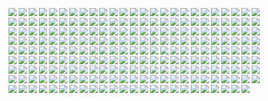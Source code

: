 ![](https://lh5.googleusercontent.com/-uaGTbkMBysI/R7qYVHTGv6I/AAAAAAAABiQ/IU0yK7OgvYc/s2560/IMG_0213.JPG)
![](https://lh5.googleusercontent.com/-cOLDtwfvFrk/UgxevfE7NnI/AAAAAAAAHEg/X4vxKor8iCc/s2560/DSC_3987-2-Edit.JPG)
![](https://lh5.googleusercontent.com/-jTHJFPzaDCM/T1F5nO4H8kI/AAAAAAAADbE/IxyGInI2xN0/s2560/shanghai%2Btunnel%2Borange.jpg)
![](https://lh4.googleusercontent.com/-FAIPD0L_XLs/UBctAcHLwcI/AAAAAAAAJAo/fsicVZWEcT8/s2560/ConvictLakeSunrise.jpg)
![](https://lh5.googleusercontent.com/-f1YF98XfEmY/UVmHsvQBxvI/AAAAAAAAT9g/0Uk7XjxUFCw/s2560/IMG_20130330_120430-Edit.jpg)
![](https://lh6.googleusercontent.com/-mA6_1F0fM7U/TgtZGJt2oII/AAAAAAAF-Wg/XtgbldrGLSg/s2560/3189889363_6357f5f645_o.jpg)
![](https://lh6.googleusercontent.com/-Gw74paeyBQ0/TouJkmwcg7I/AAAAAAAA3Ys/3Kk-1AovcuE/s2560/Evidence.jpg)
![](https://lh5.googleusercontent.com/-dELtU2dJO3s/UelgDtAVclI/AAAAAAAAZiU/zb5ywUbdfZ0/s2560/theedge.jpg)
![](https://lh5.googleusercontent.com/-JoKkOqJLegk/T7KQORntaBI/AAAAAAAAMXY/mA-N-Ca2pg8/s2560/panthercreek_7509-Edit.jpg)
![](https://lh5.googleusercontent.com/-v_osPPHl71I/Tj_5Wsgr4mI/AAAAAAAAE3c/5yJ3mkXKdlU/s2560/KeeSummer-1920.jpg)
![](https://lh5.googleusercontent.com/-ee4PsGvjU6E/T12UiPm3_lI/AAAAAAAAJxk/7iG8ltiRL2Y/s2560/blue4.jpg)
![](https://lh3.googleusercontent.com/-1dANL8dJDT0/T6h0JShpn-I/AAAAAAAAIDk/l_dKhWvFXUs/s2560/YosemiteFalls.jpg)
![](https://lh6.googleusercontent.com/-n76GULHmI8U/Tg1fNmGyDbI/AAAAAAAAAOA/pNieTMoo0ro/s2560/090911-2088-AngelIslandSky2.jpg)
![](https://lh6.googleusercontent.com/-p8gu7w4UaB0/Tg1cD-zJRXI/AAAAAAAAAJw/xKPs4AJ8WTU/s2560/070211-2329-GarrapataSurf1.jpg)
![](https://lh6.googleusercontent.com/-dT6mqzdFoxo/UO5TsJMf_yI/AAAAAAAAHBQ/u78KkmtyRyc/s2560/Rockaway%2BSunset%2BSky.jpg)
![](https://lh6.googleusercontent.com/-pwKZhLAOAHY/TlAwJa0IQwI/AAAAAAAABh8/2QNrMTQubk0/s2560/DryLeaf.jpg)
![](https://lh3.googleusercontent.com/-SKcPAkfdiQk/T0K04INc_EI/AAAAAAAACw8/Ag_vz66k_Ag/s2560/David%2BMorrow-1.jpg)
![](https://lh3.googleusercontent.com/-Z9mJn5vva2U/T6sVZGdrvgI/AAAAAAAAdAo/rdpy_ia2NS8/s2560/The%2BFickle%2BMistress.jpg)
![](https://lh6.googleusercontent.com/-8XtMTUCZA9w/UO5Tjv99GgI/AAAAAAAAE84/--Y7_Pr-tIs/s2560/Little%2BBit%2Bof%2BParadise.jpg)
![](https://lh5.googleusercontent.com/-Bw1ez5kyvxU/UdQKsby_ggI/AAAAAAAAXnY/wrBUUoCk3ZQ/s2560/IMG_20130703_062950.JPG)
![](https://lh4.googleusercontent.com/-lR3vG062kEk/Tg1fjlh053I/AAAAAAAAAOc/Sv1zKPXPkPQ/s2560/091220-2536-TheCurl.jpg)
![](https://lh4.googleusercontent.com/-JvGl0iUdb58/UfvkbbsvXtI/AAAAAAAAaJc/1aANEbTHeK4/s2560/DSC_1644-Edit-Edit-Edit-Edit.JPG)
![](https://lh4.googleusercontent.com/-129Q91osfKU/UKsTjV0_Q0I/AAAAAAAAIWs/yQsQqCZLOhE/s2560/IMG_3144-3.jpg)
![](https://lh6.googleusercontent.com/-qd290nJU0FM/UZYXTBbrzeI/AAAAAAAAVhI/gNH2tEzLT80/s2560/Reflection.jpg)
![](https://lh6.googleusercontent.com/-Sg-zeby8vAo/ThJbwzfgG5I/AAAAAAAADyg/_LAL3Ise3U8/s2560/Houston%252C%2B5-28-2011-744.jpg)
![](https://lh5.googleusercontent.com/-b4ZiJXUmZLg/TUCPhc_z2pI/AAAAAAAAAgM/uY37UMRjGsw/s2560/Trippin%2527-3.jpg)
![](https://lh4.googleusercontent.com/-mWoPAMsZ8qM/TgtZECWsZDI/AAAAAAAAKUU/3cvylLAok9E/s2560/1071616194_the%2Bfarm%2Bof%2Beden.jpg)
![](https://lh4.googleusercontent.com/-V8ifxhq3-Yw/T43ivW-pQgI/AAAAAAAAQrM/OeAQZzV5LcE/s2560/071229-4231-SandstNSky1.jpg)
![](https://lh3.googleusercontent.com/-49Av-ZEwnzM/UFni18NCwpI/AAAAAAAAasc/KL-gRtscc4Q/s2560/120917-Coit1920.jpeg)
![](https://lh3.googleusercontent.com/-p5_F7m7xK9s/UW3Mgp2DRbI/AAAAAAAANzs/PSivUXeweL8/s2560/Galaxy%2BNumber%2B9%252B.jpg)
![](https://lh4.googleusercontent.com/-sy3wa9ofb38/UQtPlF6YOQI/AAAAAAAAJgQ/Oq2_cpjoYlg/s2560/IMGP8993.jpg)
![](https://lh3.googleusercontent.com/-oM2bHS-0OjU/TyPjUdi6QZI/AAAAAAAADzA/d-XeO0rjka0/s2560/Granite%2Bsectional%2Band%2BSunken%2Blivingroom.jpg)
![](https://lh6.googleusercontent.com/-DArub5w7veQ/ToyVWFUZ5bI/AAAAAAAABJs/NL4PjtDKI90/s2560/David%2BMorrow-1-28.jpg)
![](https://lh3.googleusercontent.com/-8h4vm06cRYo/UZURZQG4KwI/AAAAAAAAPOE/GltqdZojKKE/s2560/Night%2BFalls%2Bon%2BCrater%2BLake%2B-%2BCrater%2BLake%252C%2BOR1.jpg)
![](https://lh3.googleusercontent.com/-UDg246afc7Q/UEUifribRBI/AAAAAAAALlo/iOUErvKdRCg/s2560/Sand%2BBeach%2BTexture-4.jpg)
![](https://lh6.googleusercontent.com/-ZEeXODytQVA/UrX6U_7tVFI/AAAAAAAAioM/th3oeS00c9Y/s2560/DSC_0816-Edit-Edit-Edit-Edit-Edit.JPG)
![](https://lh6.googleusercontent.com/-DfDrf9tZth0/TgtZGBjmXqI/AAAAAAAAL40/VApf1goXEMs/s2560/300928932_3bf6d408df_o.jpg)
![](https://lh4.googleusercontent.com/-Fz5s5Sq3uSc/UqXO06_DNPI/AAAAAAAAhPw/UNBDEnOdEhs/s2560/DSC_6160-Edit-Edit-Edit.JPG)
![](https://lh5.googleusercontent.com/-vNC6dt9sE5o/UONnMpqPZjI/AAAAAAAAGGA/Q5Q8csXGzgM/s2560/IMGP7317_18_19_20_tonemapped.jpg)
![](https://lh6.googleusercontent.com/-hXPVBw1iPyc/Tg1gUs9WABI/AAAAAAAAAPU/J-g25o_00Gk/s2560/100804-4696-PololuMorn1.jpg)
![](https://lh4.googleusercontent.com/-ePzy0PYNkjY/ToE9F9iPxKI/AAAAAAAABgo/skd2fGsxOBU/s2560/DSC01079%2B%25281%2529.JPG)
![](https://lh5.googleusercontent.com/-kIjVQfr42sA/T0igl-kt1oI/AAAAAAAAa3E/v2ZuxXNeLDs/s2560/02202012-01.jpg)
![](https://lh6.googleusercontent.com/-_OVIBu35BFs/UOD9ybxkzmI/AAAAAAAAkNo/YyQXlMNgeEk/s2560/06152012-12.jpg)
![](https://lh6.googleusercontent.com/-qqRE8win5yw/UUafTaPaStI/AAAAAAAAHgo/nfra2_LkeBU/s2560/Bean%2BHollow%2BSunset%2B2048.jpg)
![](https://lh4.googleusercontent.com/-IPbUv2dc9E4/Ugotamqb0xI/AAAAAAAAbME/zTVKgdkCdRY/s2560/DSC_2018-Edit-Edit.JPG)
![](https://lh5.googleusercontent.com/-YxXTf0j_MTQ/UtTwF4t9yEI/AAAAAAAAPMo/Bm9lerCRaak/s2560/Glacier%2BPoint%2BMilky%2BWay%2BPanorama.jpg)
![](https://lh3.googleusercontent.com/-71rGVgWwPVs/UV2EkSYIYdI/AAAAAAAAjJ0/2jhJTt1iWzU/s2560/20130331-%252809_01_49%2529-yosemite-iq180-16451_HDR.jpg)
![](https://lh5.googleusercontent.com/-6Ucgze7TOT4/UO5TcOkC0nI/AAAAAAAAI4E/lcuxqzDIvAY/s2560/Foggy%2BSunset.jpg)
![](https://lh5.googleusercontent.com/-8C6-1R0jdzQ/T_s980NGjLI/AAAAAAAAaw0/zVTp1Vo6dJ8/s2560/060408-1938-GarrapataFlow.jpg)
![](https://lh4.googleusercontent.com/-AR4eJKeFOyU/ToywYB2z2XI/AAAAAAAAKM4/0-cLQUp1J-k/s2560/TheMomentAfterSheLeft.jpg)
![](https://lh3.googleusercontent.com/-6IrulujJPwU/Tg1d_n1nptI/AAAAAAAAAMc/O4OAV6udX8Y/s2560/080820-5209-MakenaLL.jpg)
![](https://lh4.googleusercontent.com/-xjlOWCsBOHg/UL2Bg7-fWJI/AAAAAAAAEQM/_Af3LToQDmg/s2560/IMGP8003.jpg)
![](https://lh3.googleusercontent.com/-gi8-azW5hAQ/UGdSQqk9G_I/AAAAAAAAJto/inIHRwOCy3c/s2560/TetonShwabacher.jpg)
![](https://lh5.googleusercontent.com/-Hhp_SMvb6a0/UOSjNI1cZnI/AAAAAAAAGjU/0XLFokAU-bw/s2560/IMGP4090-Edit.jpg)
![](https://lh3.googleusercontent.com/-RCFt3utBaXk/UE5kxyUxo6I/AAAAAAAAJWQ/jtgzKjcGfuU/s2560/TetonSnakeOverlook.jpg)
![](https://lh6.googleusercontent.com/-5ntl45J8Lxg/UiHZG2mJ1nI/AAAAAAAAb8s/f10TxWDh2zA/s2560/DSC_5165-Edit-Edit.JPG)
![](https://lh4.googleusercontent.com/-HbF8zRNZt-o/UMPHYkBuCMI/AAAAAAAAKUQ/GYFSC7-LVqs/s2560/Group%2BTWO.jpg)
![](https://lh3.googleusercontent.com/-NeMzsWIU6RU/UZURZR7U_aI/AAAAAAAAPhA/5FlWwsjbhZo/s2560/8280686512_7820f388dc_k.jpg)
![](https://lh4.googleusercontent.com/-Pg1HXtyXBZ0/UGHWhKaSrhI/AAAAAAAASZE/q3omNbvxCJU/s2560/FI4C6008.jpg)
![](https://lh6.googleusercontent.com/-CI9_3fghPp8/UcrcsOC7IZI/AAAAAAAAXSQ/EJskXUVPyUY/s2560/DSC_1879-Edit-Edit-Edit-Edit.JPG)
![](https://lh4.googleusercontent.com/-xbaZ1sXXy24/ThTso6EAUgI/AAAAAAAAGgQ/7oRSLDLXFMg/s2560/DSC_0267_8_9_tonemapped-Edit-1.jpg)
![](https://lh4.googleusercontent.com/-31H2j9KKMi0/UTpeMK5JrEI/AAAAAAAAPHo/4QOl-12J750/s2560/Hooded%2BLady%2Bof%2Bthe%2BValley.jpg)
![](https://lh6.googleusercontent.com/-b_ZyO6A8eec/UNcwXdvdtMI/AAAAAAAAR4k/YcThGSa1EHE/s2560/DSC_0300.jpg)
![](https://lh3.googleusercontent.com/-wFqcH25l4-k/T9iiAqxUuMI/AAAAAAAAXhY/yo1c2xFs75g/s2560/050518-2044-KeeEvening.jpg)
![](https://lh4.googleusercontent.com/-FDe6_2rxtEs/UkBgjq9ZJmI/AAAAAAAAELo/zT29ZhT2NAA/s2560/Salt_Point.jpg)
![](https://lh3.googleusercontent.com/-8KDJntL6YEw/UT3FHch4HiI/AAAAAAAATTs/C4ItuhGEYbA/s2560/Ice%2BWaterfall.jpg)
![](https://lh5.googleusercontent.com/-xOVjmeJjM3o/TqtYP_buAoI/AAAAAAAAFlA/xUHqJSkr-MU/s2560/IMG_0684.JPG)
![](https://lh5.googleusercontent.com/-icxfSWCdca0/Ulc-bdE4s2I/AAAAAAAAOcc/EBbQR8PNBSY/s2560/BeautyCreek.jpg)
![](https://lh5.googleusercontent.com/-cDUuqa-AcvM/Txz_UPWEhOI/AAAAAAAALgc/39baWFTrOtA/s2560/110429-7971-Faultlines.jpg)
![](https://lh6.googleusercontent.com/-OfMrsi0J6OE/TvNVvRo18YI/AAAAAAAAKVU/2ujQTeUYDtA/s2560/060518-0179-TamRedwoods.jpg)
![](https://lh6.googleusercontent.com/-GQv4Q_NZKH8/UDZ1v6AEcSI/AAAAAAAA6ik/i90ZeH2jexc/s2560/IMG_4460.jpg)
![](https://lh4.googleusercontent.com/-4fN6GrHUn3w/UUKwgYRk6AI/AAAAAAAAHc0/S7Wpashpz_Y/s2560/Sailing%2BStones.jpg)
![](https://lh4.googleusercontent.com/-dKrL8_a8MmE/UrWktdbZX_I/AAAAAAAAilY/2Ce0qzN9r3s/s2560/DSC_0816-Edit-Edit-Edit-Edit-Edit.JPG)
![](https://lh3.googleusercontent.com/-Lgovjq61QJU/ULYz4W5rQQI/AAAAAAAAQVA/MnFx_4QgSuw/s2560/Changing%2BLight%2BOver%2BGarrapata%2BBeach.jpg)
![](https://lh3.googleusercontent.com/-zabx6mtDOEg/UtrJztwa_YI/AAAAAAAAPgM/luQQofYop3w/s2560/Mysore%2BPalace.jpg)
![](https://lh6.googleusercontent.com/-DVLhwntrByk/UHWaN49pObI/AAAAAAAAQ5E/OeeF4jq71GY/s2560/DSC_0540_39_41-Edit.jpg)
![](https://lh3.googleusercontent.com/-ciHScPkPIjY/USd_CK03c5I/AAAAAAAAS0E/9dNLc85HgDU/s2560/RayofHope.jpg)
![](https://lh3.googleusercontent.com/-8kQQYYzz_l8/UZSathUsJGI/AAAAAAAAsUM/3Z4WK9CG8wE/s2560/07_20090416.jpg)
![](https://lh6.googleusercontent.com/-GGY-AaDQgJc/UgG4BcMHLWI/AAAAAAAAPfQ/QB7UajJfiWo/s2560/20130805_mit_and_river_00001-2.jpg)
![](https://lh6.googleusercontent.com/-PhwGGpwHldU/UlhL9kOnwoI/AAAAAAAAGeU/ewNH2L2o1PE/s2560/tree.jpg)
![](https://lh4.googleusercontent.com/-b65_YEujdhY/T52ry34XssI/AAAAAAAAH3U/LqcDkhK7-PM/s2560/final%2Bcopy%2BSecond%2BBeach.jpg)
![](https://lh5.googleusercontent.com/-Y07dlcuKTrY/ThY_WrUE-JI/AAAAAAAAAv8/2IG-X24HUnQ/s2560/071229-4276-LaJollaFalls.jpg)
![](https://lh6.googleusercontent.com/-vZdfIWcvnhY/TnyLvq6DPpI/AAAAAAAAgiQ/NKRZZvFKvR0/s2560/One%2BTrick%2BPony.jpg)
![](https://lh4.googleusercontent.com/-yYJUfqBHHXw/UoffDIFgJOI/AAAAAAAARpQ/M7Nskp7pTDg/s2560/DSC_7222-Edit-2.jpg)
![](https://lh4.googleusercontent.com/-InCrrvmnv6E/ToZiCHNNfZI/AAAAAAAAatw/xVhbARMaaLM/s2560/060518-0190-TamBreeze.jpg)
![](https://lh6.googleusercontent.com/-jGFm3VEUfWs/T8ZYvGvjuhI/AAAAAAAAOeg/pNzaz3TXxX0/s2560/DSC_0645_3_4-Edit.jpg)
![](https://lh5.googleusercontent.com/-VGh9JQ9DCzM/Tg1cKU7qBRI/AAAAAAAAAJ4/Dyi6MrlgffU/s2560/070319-2657-PathToLight.jpg)
![](https://lh3.googleusercontent.com/-l87Wq35DtwM/UZyzIUuVM1I/AAAAAAAAVrI/LfYaBdsYElk/s2560/Outflow.jpg)
![](https://lh4.googleusercontent.com/-cn-CS-vxFn4/UtTvqLzjmrI/AAAAAAAAPPc/MW1xacvvfSE/s2560/DSC_5300.jpg)
![](https://lh5.googleusercontent.com/-0EQ-4alz8RY/S9aXij2EEzI/AAAAAAAAMsc/HAseb_H1Hlk/s2560/20090411_132734_.jpg)
![](https://lh3.googleusercontent.com/-5lm5qxI06OU/TqkYjHdt_lI/AAAAAAAAKOc/Eqb40U2Jsiw/s2560/CrackedIsSometimesGood.jpg)
![](https://lh6.googleusercontent.com/-qZwZs4YWpuw/UZURZUT7S1I/AAAAAAAAPSg/dH9BN4HYfXw/s2560/G%252B.jpg)
![](https://lh5.googleusercontent.com/-GC7USQu7t-8/UPSscZYnrUI/AAAAAAAAB5w/DHTn38KC8Ng/s2560/POD%2B2013-01-13.jpg)
![](https://lh6.googleusercontent.com/-BTVdYl7cQqQ/UrIOEKZzzOI/AAAAAAAAHmQ/Dd6NXdNjT6c/s2560/iJQAXfNjtKoqS.jpg)
![](https://lh6.googleusercontent.com/-08NVs0omPPw/TgtZEFlihuI/AAAAAAAAROU/k4VwPR_03X4/s2560/1134103121_gateway%2Bto%2Bthe%2Btemple%2Bof%2Bheaven.jpg)
![](https://lh4.googleusercontent.com/-SUKN-r5lw5A/Tg1fNM6yIEI/AAAAAAAAAN8/PULlaJpHBkI/s2560/090810-1930-NeedleAndHaystack.jpg)
![](https://lh5.googleusercontent.com/-z272JLnBwVM/UIQg3eD_V7I/AAAAAAAAQ08/-OhdRMZfqNA/s2560/G%252B.jpg)
![](https://lh5.googleusercontent.com/-qblqQRK-QW4/UMFUCEQ3zeI/AAAAAAAAEec/ADvGMU36sj8/s2560/2012%2B-%2B1)
![](https://lh5.googleusercontent.com/-5vOp8Qd9Cr0/UZURZbC6EvI/AAAAAAAAPmQ/SW-6Wryik-Y/s2560/In%2Ba%2BForeign%2BLand%2B-%2BWest%2BFjords%252C%2BIceland.jpg)
![](https://lh4.googleusercontent.com/-3Swi7wFMOME/UO5TfJnFHEI/AAAAAAAAE7w/E-dFl6rGAro/s2560/Horseshoe%2BBend%2BSunset.jpg)
![](https://lh5.googleusercontent.com/-IK3ojNLAfAI/URROqpcu-SI/AAAAAAAALD8/BGdxdC9u2pI/s2560/PescaderoBench.jpg)
![](https://lh6.googleusercontent.com/-gcU_icksx-A/TnuyXEh2MeI/AAAAAAAAFhE/sjZHDkU_Vlg/s2560/IMG_9581.JPG)
![](https://lh6.googleusercontent.com/-tvwabhWAP2U/UszsNaw0kVI/AAAAAAAAIS0/E3RbN6bl6WA/s2560/CC%2B-%2BSanta%2BCruz%2BNatural%2BBridges.jpg)
![](https://lh5.googleusercontent.com/-ot6zDqm0p1s/UM-oZwFOYBI/AAAAAAAAImc/_9QNnbQXa5Y/s2560/IMG_0472.jpg)
![](https://lh3.googleusercontent.com/-HW1I0DVsq6A/UlmXtm9TvGI/AAAAAAAAQOM/MBQeGBzVB2M/s2560/MOL_2167.jpg)
![](https://lh4.googleusercontent.com/-r3jKfQruwv4/Uc6B8fRsKmI/AAAAAAAAIAg/VCLgE4EqjtY/s2560/T3_IMG_3936.jpg)
![](https://lh4.googleusercontent.com/-zAuJ1AZC34Y/TrsJH22VV5I/AAAAAAAABBE/tnEsR5W7Dj8/s2560/PVK_5178.jpg)
![](https://lh5.googleusercontent.com/-A7Ahpb0-m1I/TmBVlD7kYrI/AAAAAAAACUs/mPbCyWf9LXA/s2560/IMG_6904.jpg)
![](https://lh3.googleusercontent.com/-JMRLCkgYWUI/UR0He_hKbyI/AAAAAAAAOyM/Fjml1QshbrU/s2560/ENS-%2BMacro%2BSnow-.jpg)
![](https://lh6.googleusercontent.com/-3LiF-MBl6OE/UO5TXZ724aI/AAAAAAAAE50/JWLqdeEM9QY/s2560/Colorado%2BRiver%2BSunset.jpg)
![](https://lh5.googleusercontent.com/-TFEx1ptMuoc/UpN7a9C-YlI/AAAAAAAAKUI/A3KeBF2vSnE/s2560/8941Autumn.jpg)
![](https://lh3.googleusercontent.com/-lTCOr1mGi98/T0m262j2RnI/AAAAAAAAGbs/4Ab-Mhv-4_A/s2560/DelicateArch.jpg)
![](https://lh3.googleusercontent.com/--tINsDo9zCo/UZkiyExZsAI/AAAAAAAAIoU/GER_GJItP8A/s2560/In%2BMotion.jpg)
![](https://lh3.googleusercontent.com/-oV2c81gGLms/UUD7dThVqiI/AAAAAAAAeoQ/Ubz3a7D83Jw/s2560/20111009-%252807_08_56%2529-sierras-5d2-7923And2more-Edit-Edit.jpg)
![](https://lh5.googleusercontent.com/-weHoTQAURX0/UErVyAsqYJI/AAAAAAAAPO4/6Kdr9pL7qls/s2560/IMG_1064-2.jpg)
![](https://lh6.googleusercontent.com/-m0c1Pjr0q1Q/UfCx9lnrqpI/AAAAAAAAJP8/UhVd_XuxdTQ/s2560/Column%2Bof%2BLight.jpg)
![](https://lh5.googleusercontent.com/-DSLWRXoXU78/UGepJ162NSI/AAAAAAAAPq0/q33XGA1DKHI/s2560/IMG_2452.jpg)
![](https://lh6.googleusercontent.com/-Q8Zbytpv6JA/UEAyM_ia8oI/AAAAAAAACUQ/lQa6sFuf0A0/s2560/full_moon_rise.jpg)
![](https://lh5.googleusercontent.com/-pCidhJAAigI/UOe3MBNpkeI/AAAAAAAAdOw/v3GuJdjzpp8/s2560/Sutro%2BBaths%2BSunset.jpg)
![](https://lh5.googleusercontent.com/-ZH912PHEET8/URRP1BvQZ1I/AAAAAAAALEI/2ATrI0hnjis/s2560/PescaderoBench.jpg)
![](https://lh4.googleusercontent.com/-dhq9dt082qY/T0yENXqKzrI/AAAAAAAAauQ/55RR31HPZXc/s2560/02202012-04.jpg)
![](https://lh3.googleusercontent.com/-0gRcRJvCyq8/UYWMMwK-xyI/AAAAAAAALls/ALMo5DsMmqc/s2560/MOL_2238-Edit.jpg)
![](https://lh4.googleusercontent.com/-v9vzbU410FQ/ULmbpPz6zFI/AAAAAAAAIYI/cGTod47GVTQ/s2560/MWF_6016.jpg)
![](https://lh6.googleusercontent.com/-DZDQ-Jc4VPA/TSjtGSyY5lI/AAAAAAAAImk/dJyrTmHmK3M/s2560/136.JPG)
![](https://lh5.googleusercontent.com/-tFk1NsophJc/UqWc4p6NF9I/AAAAAAAAHws/4zvvKSi-qRk/s2560/MSU_9976.jpg)
![](https://lh4.googleusercontent.com/-HZwlUFyjw3E/UUFRgy6jb3I/AAAAAAAAHZg/chLCq_vtDA8/s2560/Despair.jpg)
![](https://lh3.googleusercontent.com/-l9peRQpmVRQ/T54s3ZTfGBI/AAAAAAAAJQk/-_8lDImWzwE/s2560/IMG_6682.JPG)
![](https://lh6.googleusercontent.com/-LNdj11zIg3c/TkCpecqI2cI/AAAAAAAAAQQ/tumWzhv4WWU/s2560/mendocino-21.jpg)
![](https://lh6.googleusercontent.com/-td6fULxlHH8/Tov1iYD5pMI/AAAAAAAAltk/QBqFLY9LLhI/s2560/DSC_4440_BriCon.JPG)
![](https://lh4.googleusercontent.com/-nFgpOv4T3M0/TWLTD6xOiJI/AAAAAAAAPFs/PSfnLjBIrVU/s2560/IMG_5908.jpg)
![](https://lh3.googleusercontent.com/-CnE_UaGPvOw/UUf6lj3dueI/AAAAAAAADgM/5XqafEH-bac/s2560/IMG_4426_2.jpg)
![](https://lh3.googleusercontent.com/-vtVHPLJKT3w/T9KLSzUhuOI/AAAAAAAABiY/3a5M4phhFs0/s2560/2012.%2Bpurple%2Bis%2Bmy%2Bfavorite%2Bcolor.jpg)
![](https://lh4.googleusercontent.com/-VeCrM9fKDYw/UkPR39wFICI/AAAAAAAALrQ/1VmRr7zq_N4/s2560/8031438226_5713c1a86c_o.jpg)
![](https://lh4.googleusercontent.com/-acdH1dPsUdk/ToQNXK7HgDI/AAAAAAAATyM/95rFxKIy_Dw/s2560/IMG_0935.jpg)
![](https://lh4.googleusercontent.com/-ko4QbKawOzs/UMrlGpBHGtI/AAAAAAAAMbA/TVYDrsxchf4/s2560/11-17-12-India%2BTrip-Kanheri%2BCaves%2B%2528JPEGs%2529-20.jpg)
![](https://lh4.googleusercontent.com/-E5h_DjLkO9g/UJGAP4Q_1jI/AAAAAAAABI0/xb_a1wwuddA/s2560/_MSU3203.jpg)
![](https://lh3.googleusercontent.com/-465XgZS4LQo/UOuDAiDRcrI/AAAAAAAAKng/4m7maZotsgg/s2560/SanGregorioCliffReflection.jpg)
![](https://lh4.googleusercontent.com/-3vJ7YydpvVU/T3Fad0DfOvI/AAAAAAAAIIg/rJ5piFMcgKg/s2560/IMG_5328.JPG)
![](https://lh6.googleusercontent.com/-qwOaqE4cYCg/Ur0CAf2nO5I/AAAAAAAAF-I/b2vYQp-TxW4/s2560/IMG_5974.jpg)
![](https://lh3.googleusercontent.com/-nVpMVoplcjA/UlmXtr57GiI/AAAAAAAAQOo/YPNo51GXyLU/s2560/MOL_1755.jpg)
![](https://lh5.googleusercontent.com/-RM253k65h0g/RuWXqF2PN3I/AAAAAAAAASw/bWQAJ47AvxQ/s2560/IMG_2828.JPG)
![](https://lh4.googleusercontent.com/-d6Jpt55R8Jk/UeUFbFHWC0I/AAAAAAAAJM4/18FVd56EJ2Q/s2560/Bryce%2BCanyon.jpg)
![](https://lh3.googleusercontent.com/-2y17u99oVV8/TwyPAbOBPqI/AAAAAAAAF9w/EQOhIwGaHiA/s2560/IMG_1182.CR2.jpg)
![](https://lh3.googleusercontent.com/--Kc7-ixIguw/TmLkC9Rx6WI/AAAAAAAABHw/7j_5yz__Ikk/s2560/img_0571.jpg)
![](https://lh4.googleusercontent.com/-JhsS5Efemfw/UAUNCf1J1aI/AAAAAAAACno/1178JtnVPVQ/s2560/IMG_T3_0788.JPG)
![](https://lh4.googleusercontent.com/-IOB7UYjdfKk/UWxRNQruJpI/AAAAAAAAqYo/ZYOTEFEaUUQ/s2560/DSC_0471-Edit-Edit.jpg)
![](https://lh5.googleusercontent.com/-NFuPWEa3vrE/UFs2mhJrWQI/AAAAAAAAST4/QAg74w1fZpI/s2560/bodie-11.jpg)
![](https://lh4.googleusercontent.com/-eHYL53TK0qY/Us1wtLc6TDI/AAAAAAAAIVw/CPrfUXcyL8E/s2560/CC%2B-%2BManuel%2BAntonio%2BSunset.jpg)
![](https://lh6.googleusercontent.com/-97kOELXyRw0/UpKzpdSGLsI/AAAAAAAACU8/t7toymdF9ys/s2560/IMG_8176.jpg)
![](https://lh6.googleusercontent.com/-YNlHO0F-y_U/UoazYeYqMvI/AAAAAAAAPKQ/8HJWqNk_LRI/s2560/MoraineLake.jpg)
![](https://lh6.googleusercontent.com/-GGVPhdUiKwY/UOOZDe9JFQI/AAAAAAAAKiY/Noq6gsZlXxk/s2560/TunnelViewWinter.jpg)
![](https://lh6.googleusercontent.com/-dA6z7tD6n2w/UO5TVzZknAI/AAAAAAAAFs4/6qPcCiXU4RM/s2560/Bonzai%2BRock%2BSunset.jpg)
![](https://lh6.googleusercontent.com/-PbIc3f5TpR4/UgxlrPxx1KI/AAAAAAAAHFg/ZU-oqUym_VY/s2560/DSC_3987-2-Edit.JPG)
![](https://lh4.googleusercontent.com/-v5W9oXSutcs/UjX_nq7Q1DI/AAAAAAAAPVE/A201XC4J5qs/s2560/DSCF0155-Edit.jpg)
![](https://lh4.googleusercontent.com/-sZXaqdy-xcA/UKzgVo7pqnI/AAAAAAAAIaA/tvF7kHoKH2I/s2560/Hell%2527s%2BGate%2BBridge-6.jpg)
![](https://lh4.googleusercontent.com/-FNrstx8M7hY/TyH51o60WuI/AAAAAAAAGTY/3nRvYRuPjEU/s2560/Pescadero.jpg)
![](https://lh3.googleusercontent.com/-oFmBfJm_wdU/TsHkTmNjJ8I/AAAAAAAAF0k/D8NVeh60Hag/s2560/IMG_1182.CR2.jpg)
![](https://lh5.googleusercontent.com/-OvptEVwUDuA/UE_P875OPoI/AAAAAAAAPWM/ocqkejUt5AQ/s2560/IMG_1017.jpg)
![](https://lh6.googleusercontent.com/-GwSLzDzfyGA/UWoqCg-pk2I/AAAAAAAAMh0/JeyhZ3UqFys/s2560/MOL_1600.jpg)
![](https://lh6.googleusercontent.com/-lM1sKRbIu7A/T_mdon8mP-I/AAAAAAAAAwc/SJMO-kWHQLY/s2560/MSU_1184.jpg)
![](https://lh6.googleusercontent.com/-Hy-GW9jdRmM/UOOY4T51IhI/AAAAAAAAKiI/dj3WLyRqMJE/s2560/LowerAntelope1.jpg)
![](https://lh5.googleusercontent.com/-dJgpQyZK89k/UQOBedpoASI/AAAAAAAAHTg/CbgF98KBEIM/s2560/reunion.jpg)
![](https://lh5.googleusercontent.com/-4LQRpxpdHSM/UO5TwNluthI/AAAAAAAAHPY/DPYjdp2qR0s/s2560/Stream.jpg)
![](https://lh6.googleusercontent.com/-6rkit8ybzeU/Ulc_F2x7LhI/AAAAAAAAOcw/5KNy0SHihXA/s2560/BeautyCreek.jpg)
![](https://lh4.googleusercontent.com/-97xpqb5qg-4/UO5TepJ3YVI/AAAAAAAAE7o/G2jMbprpVD4/s2560/Hanging%2BLeaf.jpg)
![](https://lh3.googleusercontent.com/-1o-jUyycpcE/UIdjwEWDS3I/AAAAAAAAED4/7Mj-xSqdO5E/s2560/sky_leaves.jpg)
![](https://lh3.googleusercontent.com/-Qg8_rThEaGY/Tu6-8Ra_PHI/AAAAAAAABBo/MRFqUEipnT8/s2560/dsc_0056.jpg)
![](https://lh5.googleusercontent.com/-SCc_19Vl5Ng/SuoniirQlZI/AAAAAAAAGOo/UsRZ0o6GJeI/s2560/IMG_4701.jpg)
![](https://lh6.googleusercontent.com/-qVYB2If-0sM/UTRIR7d-1AI/AAAAAAAAHME/ZwrtdTMzJ6w/s2560/Another%2BRockaway%2BSunset.jpg)
![](https://lh4.googleusercontent.com/-D-a8TeEMxVU/T0u5OcN_KcI/AAAAAAAAQ3A/buaoFgy2i-Y/s2560/IMG_2705.jpg)
![](https://lh6.googleusercontent.com/-onm54VnIRFQ/SBnwVTP3Y4I/AAAAAAAABfE/y4BqyqkQIS4/s2560/D30_0895.JPG)
![](https://lh3.googleusercontent.com/-SJVoHwlizr0/UD-b-BXXbHI/AAAAAAAAJUY/E2t4LVuOhjU/s2560/GrayWhaleCove.jpg)
![](https://lh5.googleusercontent.com/-kM5nzgAtWSI/Us2ewqEBtFI/AAAAAAAABe4/L02nKqyDs94/s2560/20140105-untitled%2Bshoot-2908_HDR_HDR.jpg)
![](https://lh6.googleusercontent.com/--LqjPK05as8/TsSfH1cu69I/AAAAAAAATUE/JyMyDxcW1Ms/s2560/TacomaChiluly--10.jpg)
![](https://lh6.googleusercontent.com/-cQXP45_tLq0/T0m27oIexHI/AAAAAAAAGb8/keNzP_2lN60/s2560/oil3.jpg)
![](https://lh6.googleusercontent.com/-IHVKwUTyFSg/UUskvJsiPtI/AAAAAAAAHiw/aVNne_b6CaU/s2560/Islands.jpg)
![](https://lh5.googleusercontent.com/-GMJoozxAcgE/Tk7h8aldhrI/AAAAAAAAFZ8/SnFiv5CZcYE/s2560/IMG_6000.JPG)
![](https://lh4.googleusercontent.com/-G4bChH6K3mY/ULdpTli69GI/AAAAAAAAJIg/cfku63jtnY4/s2560/austin%2B2.jpg)
![](https://lh5.googleusercontent.com/-11t9DgvNYhY/UG3HjpR9T9I/AAAAAAAAIO4/FSkNbPYzUMA/s2560/IMG_2526-3b.jpg)
![](https://lh4.googleusercontent.com/-YtE41zDzZZM/UBCa4Ui2cuI/AAAAAAAAOMg/Uzs03aPfWak/s2560/IMG_6451.JPG)
![](https://lh3.googleusercontent.com/-F1Ocj6sBzTY/TjW2-AiZ1DI/AAAAAAAAAkg/fCWFj-Tar7E/s2560/20110718_chamonix_00164.jpg)
![](https://lh5.googleusercontent.com/-mPicgJz8Yes/USOzc3Ki2TI/AAAAAAAADVA/QzQqtctMISI/s2560/IMG_4369%2B-%2BLarge.jpg)
![](https://lh4.googleusercontent.com/-1n2blvh-lkQ/TX_WqEAkKAI/AAAAAAAAAI4/xlaLPLcp6nI/s2560/DSC_0109.JPG)
![](https://lh4.googleusercontent.com/-HBDE39Hgv9M/TyXGMvNUzjI/AAAAAAAAA_A/nBMmnHMcT0o/s2560/20120128-20120128-ENS_3119_20_21_tonemapped-Edit.jpg)
![](https://lh4.googleusercontent.com/-iTxENBfrZfY/T5ZLrTvoeCI/AAAAAAAAJD8/ik0c31ZcTOw/s2560/IMG_6499.JPG)
![](https://lh6.googleusercontent.com/-8K8X3n7zPKE/UOOZGSlNvjI/AAAAAAAAKig/yTCbEVh-lCw/s2560/MorningGlory.jpg)
![](https://lh4.googleusercontent.com/-MXAy1Q1e8pw/TtPRnPCM4AI/AAAAAAAAQc0/Vvc74HYL35s/s2560/IMG_1984.jpg)
![](https://lh4.googleusercontent.com/-N0Ic1VbN2UE/Ui_eJHugZ2I/AAAAAAAAFzg/P9N-QNQisVI/s2560/farm_in_the_prairie.jpg)
![](https://lh6.googleusercontent.com/-LQXZpNUUdw8/UWoqJONj7-I/AAAAAAAAMh0/7m100XOFcEo/s2560/MOL_1841.jpg)
![](https://lh4.googleusercontent.com/-iVr5r1Yycbs/UkPSMp_2CZI/AAAAAAAALrA/ME5aBtr5fdM/s2560/9082667654_c7919ec6ed_o.jpg)
![](https://lh3.googleusercontent.com/-jwJEWGscrls/T-dsvGIbyRI/AAAAAAAABp4/Pgn_t5V2LNs/s2560/Wyoming-5.jpg)
![](https://lh4.googleusercontent.com/-FeRCoqwVOB4/Tkgq-geJE3I/AAAAAAAAFYo/xdj-91ytvg8/s2560/IMG_8981.JPG)
![](https://lh5.googleusercontent.com/-ENSOsH-5iPQ/UZSar_1xTLI/AAAAAAAAsTo/CjPKgR3jXAs/s2560/04_20080526.jpg)
![](https://lh6.googleusercontent.com/-A_Rp-ExnI5U/UO5TUa7uYGI/AAAAAAAAHOI/Y0o_s4Anxh4/s2560/Antelope%2BWeeping%2BEye.jpg)
![](https://lh4.googleusercontent.com/-Jfnoug03_bw/UBtLVctL2II/AAAAAAAACFU/C4OLrgnJsYc/s2560/color_globe.jpg)
![](https://lh3.googleusercontent.com/-LkJl5QI3PFw/Uga6XsTaeBI/AAAAAAAAN9g/OV76LD0NTa8/s2560/1-DSC_3739-Edit.jpg)
![](https://lh3.googleusercontent.com/-jmMSVP61kaQ/TqtX5OPLfZI/AAAAAAAAFkk/8dE_CxpTiHM/s2560/IMG_0432.JPG)
![](https://lh6.googleusercontent.com/-N-jkCCpnvmM/Tg0t85f5-dI/AAAAAAAABj8/otdYcgGq4ZU/s2560/tah%2Bprohm%2Bruins.jpg)
![](https://lh6.googleusercontent.com/-Lk6txIIotmM/ToZuJ99slYI/AAAAAAAAQIg/y0jvaiYTIHA/s2560/IMG_0642.jpg)
![](https://lh5.googleusercontent.com/-R2ZajxFWfwU/UfBzXlvSt4I/AAAAAAAAMec/UMxC7oEGnlw/s2560/RubyBeachSunset.jpg)
![](https://lh3.googleusercontent.com/-QpB1YMuAXEA/TikI95S2KmI/AAAAAAAAPSw/kJPeHft92m4/s2560/MC2_8779.JPG)
![](https://lh4.googleusercontent.com/-E57LJIzkkd8/UM-oHjiKHJI/AAAAAAAAIjY/QKAP7QTXBNY/s2560/IMG_0366.jpg)
![](https://lh6.googleusercontent.com/-K6vQiYdEpGE/TwLJ3MnryaI/AAAAAAAAYVM/m6Vz2nSG1eI/s2560/12262010-01.jpg)
![](https://lh5.googleusercontent.com/-r__WtJ8w6hA/Ug2yiJOnbWI/AAAAAAAAJWs/f-xaVC9sowQ/s2560/Lonely%2BRock.jpg)
![](https://lh5.googleusercontent.com/-AcZs6m29qSs/UDp-sz3LFWI/AAAAAAAALt0/_20UV0bSdhg/s2560/DSC_1781-Edit.jpg)
![](https://lh6.googleusercontent.com/-XPrln_uhgmo/UilA1nTO7HI/AAAAAAAAFws/DbmMNor3q98/s2560/frolicking_worker_bee.jpg)
![](https://lh5.googleusercontent.com/--qL9ddvO4gs/UWoqHffdewI/AAAAAAAAMh0/uf5mp_xqsHI/s2560/MOL_1818.jpg)
![](https://lh4.googleusercontent.com/-Xdz2ceNVzdw/Tm5L7A9tdYI/AAAAAAAAFsg/k4Tjwbi73Cw/s2560/IMG_3027.jpg)
![](https://lh5.googleusercontent.com/-ejLi6Bg7IUI/TonR_AZLYLI/AAAAAAAAQWk/A1bVgL3p2A4/s2560/IMG_0242.jpg)
![](https://lh3.googleusercontent.com/-iNpCGNJTrRo/Ugbk1ZMLczI/AAAAAAAAOE0/FZWVWqXGdT8/s2560/DSC_0423-Edit.jpg)
![](https://lh5.googleusercontent.com/-jwtEYxBKhUo/Tjg1cB0Ip3I/AAAAAAAABYM/vzBW6V1pJmk/s2560/DSC_6121.jpg)
![](https://lh6.googleusercontent.com/-q9gWC1ZIAvg/UbZrg9lIcAI/AAAAAAAAL4I/xzSlyLfAGrQ/s2560/WahclelaFalls.jpg)
![](https://lh4.googleusercontent.com/-M7-4GChrjSY/USO1pQvjUqI/AAAAAAAADV4/DfcruGdtNRY/s2560/IMG_4369%2B-%2BLarge.jpg)
![](https://lh4.googleusercontent.com/-8FVgQzZVqbA/UTegGsWii4I/AAAAAAAACLo/RTaF_E72tU8/s2560/PVK_5085.jpg)
![](https://lh5.googleusercontent.com/-rQRNNECkzd4/URCMBmHeCiI/AAAAAAAAETM/BCOHRv5Gjb4/s2560/rose_of_love_and_light.jpg)
![](https://lh6.googleusercontent.com/-8B1qxa11Sc8/UGZxaoFhaYI/AAAAAAAAC50/SndOZy14pe0/s2560/bird_of_paradise.jpg)
![](https://lh5.googleusercontent.com/-CaqC7SHp_2w/SF8sHokHjwI/AAAAAAAACyw/gC4j26zZen8/s2560/DSC_9166.JPG)
![](https://lh6.googleusercontent.com/-Bo0_R3Hshio/UOUefGb4bpI/AAAAAAAARno/EBZGWRhWwzk/s2560/IMG_7449.jpg)
![](https://lh3.googleusercontent.com/-y9mHkm6F9NI/UJH6oUvIN3I/AAAAAAAADqU/ueLAmjtceMI/s2560/path_of_leaves.jpg)
![](https://lh5.googleusercontent.com/-uEpX9L-4T2c/UQiEqLpUxvI/AAAAAAAAEHU/OyyJXuWn_q4/s2560/on_the_road.jpg)
![](https://lh4.googleusercontent.com/-nEEPZA887gc/SRGbDPl6jgI/AAAAAAAADOc/LH5WYu-Vc1k/s2560/700_1905.JPG)
![](https://lh5.googleusercontent.com/-ps4uT_pEdCE/RpKjlC16MuI/AAAAAAAAAt0/n09gNExGMl0/s2560/DSC_2079-1.JPG)
![](https://lh3.googleusercontent.com/-mgMvF53YBMM/UNbG3fnrFFI/AAAAAAAACQU/-u_8-yRrG24/s2560/Double%2BRainbow.jpg)
![](https://lh6.googleusercontent.com/-M6BRAUZHPyo/UfbbKobVOKI/AAAAAAAAK_M/4WIHtFv7Idk/s2560/MWF_6457-2.jpg)
